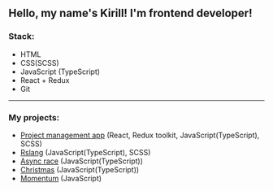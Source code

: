 ## Hello, my name's Kirill! I'm frontend developer!

### Stack:

- HTML
- CSS(SCSS)
- JavaScript (TypeScript)
- React + Redux
- Git

---

### My projects:

- [Project management app](https://github.com/l1irik-rbk/project-management-app) (React, Redux toolkit, JavaScript(TypeScript), SCSS)
- [Rslang](https://github.com/l1irik-rbk/rslang) (JavaScript(TypeScript), SCSS)
- [Async race](https://github.com/l1irik-rbk/js-projects/tree/async-race) (JavaScript(TypeScript))
- [Christmas](https://github.com/l1irik-rbk/js-projects/tree/christmas-task02TS) (JavaScript(TypeScript))
- [Momentum](https://github.com/l1irik-rbk/js-projects/tree/momentum) (JavaScript)
